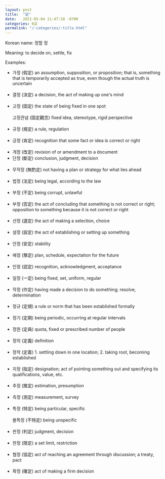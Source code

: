 ```yaml
---
layout: post
title:  "定"
date:   2021-05-04 11:47:10 -0700
categories: 6급
permalink: "/:categories/:title.html"
---
```


Korean name: 정할 정

Meaning: to decide on, settle, fix

Examples:
* 가정 (假定) an assumption, supposition, or proposition; that is, something that is temporarily accepted as true, even though the actual truth is uncertain <br><br>
* 결정 (決定) a decision, the act of making up one's mind <br><br>
* 고정 (固定) the state of being fixed in one spot <br><br>
  고정관념 (固定觀念) fixed idea, stereotype, rigid perspective <br><br>
* 규정 (規定) a rule, regulation <br><br>
* 긍정 (肯定) recognition that some fact or idea is correct or right <br><br>
* 개정 (改定) revision of or amendment to a document
* 단정 (斷定) conclusion, judgment, decision <br><br>
* 무작정 (無酌定) not having a plan or strategy for what lies ahead <br><br>
* 법정 (法定) being legal, according to the law <br><br>
* 부정 (不定) being corrupt, unlawful <br><br>
* 부정 (否定) the act of concluding that something is not correct or right; opposition to something because it is not correct or right <br><br>
* 선정 (選定) the act of making a selection, choice <br><br>
* 설정 (設定) the act of establishing or setting up something <br><br>
* 안정 (安定) stability <br><br>
* 예정 (豫定) plan, schedule, expectation for the future <br><br>
* 인정 (認定) recognition, acknowledgment, acceptance <br><br>
* 일정 (一定) being fixed, set, uniform, regular <br><br>
* 작정 (作定) having made a decision to do something; resolve, determination <br><br>
* 정규 (定規) a rule or norm that has been established formally <br><br>
* 정기 (定期) being periodic, occurring at regular intervals <br><br>
* 정원 (定員) quota, fixed or prescribed number of people <br><br>
* 정의 (定義) definition <br><br>
* 정착 (定着) 1. settling down in one location; 2. taking root, becoming established <br><br>
* 지정 (指定) designation; act of pointing something out and specifying its qualifications, value, etc. <br><br>
* 추정 (推定) estimation, presumption <br><br>
* 측정 (測定) measurement, survey <br><br>
* 특정 (特定) being particular, specific <br><br>
  불특정 (不特定) being unspecific <br><br>
* 판정 (判定) judgment, decision <br><br>
* 한정 (限定) a set limit, restriction <br><br>
* 협정 (協定) act of reaching an agreement through discussion; a treaty, pact <br><br>
* 확정 (確定) act of making a firm decision <br><br>